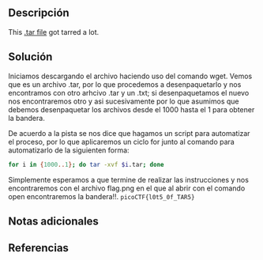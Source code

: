 
## Descripción

This [.tar file](https://jupiter.challenges.picoctf.org/static/52084b5ad360b25f9af83933114324e0/1000.tar) got tarred a lot.

## Solución

Iniciamos descargando el archivo haciendo uso del comando wget.
Vemos que es un archivo .tar, por lo que procedemos a desenpaquetarlo y nos encontramos con otro arhcivo .tar y un .txt; si desenpaquetamos el nuevo nos encontraremos otro y asi sucesivamente por lo que asumimos que debemos desenpaquetar los archivos desde el 1000 hasta el 1 para obtener la bandera.

De acuerdo a la pista se nos dice que hagamos un script para automatizar el proceso, por lo que aplicaremos un ciclo for junto al comando para automatizarlo de la siguienten forma:
``` bash
for i in {1000..1}; do tar -xvf $i.tar; done
```
Simplemente esperamos a que termine de realizar las instrucciones y nos encontraremos con el archivo flag.png en el que al abrir con el comando open encontraremos la bandera!!.
`picoCTF{l0t5_0f_TAR5}`


## Notas adicionales


## Referencias